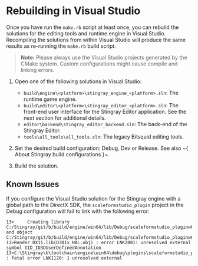# Rebuilding in Visual Studio

Once you have run the `make.rb` script at least once, you can rebuild the solutions for the editing tools and runtime engine in Visual Studio. Recompiling the solutions from within Visual Studio will produce the same results as re-running the `make.rb` build script.

> **Note:** Please always use the Visual Studio projects generated by the CMake system. Custom configurations might cause compile and linking errors.

1.	Open one of the following solutions in Visual Studio:

	-	`build\engine\<platform>\stingray_engine_<platform>.sln`: The runtime game engine.
	-	`build\editor\<platform>\stingray_editor_<platform>.sln`: The front-end user interface for the Stingray Editor application. See the next section for additional details.
	-	`editor\backend\stingray_editor_backend.sln`: The back-end of the Stingray Editor.
	-	`tools\all_tools\all_tools.sln`: The legacy Bitsquid editing tools.

2.	Set the desired build configuration: Debug, Dev or Release. See also ~{ About Stingray build configurations }~.

3.	Build the solution.

## Known Issues

If you configure the Visual Studio solution for the Stingray engine with a global path to the DirectX SDK, the `scaleformstudio_plugin` project in the Debug configuration will fail to link with the following error:

~~~{nohighlight}
13>     Creating library C:/Stingray/git/b/build/engine/win64/lib/Debug/scaleformstudio_pluginw64_debug.lib and object C:/Stingray/git/b/build/engine/win64/lib/Debug/scaleformstudio_pluginw64_debug.exp
13>Render_DX11.lib(D3D1x_HAL.obj) : error LNK2001: unresolved external symbol IID_ID3DUserDefinedAnnotation
13>C:\Stingray\b\toolchain\engine\win64\debug\plugins\scaleformstudio_pluginw64_debug.dll : fatal error LNK1120: 1 unresolved external
~~~
